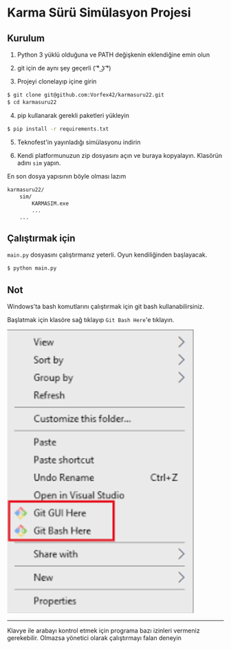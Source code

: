 # Karma Sürü Simülasyon Projesi

## Kurulum

1. Python 3 yüklü olduğuna ve PATH değişkenin eklendiğine emin olun

2. git için de aynı şey geçerli ( ͡° ͜ʖ ͡°)

3. Projeyi clonelayıp içine girin

```sh
$ git clone git@github.com:Vorfex42/karmasuru22.git
$ cd karmasuru22
```

4. pip kullanarak gerekli paketleri yükleyin

```sh
$ pip install -r requirements.txt
```

5. Teknofest'in yayınladığı simülasyonu indirin

6. Kendi platformunuzun zip dosyasını açın ve buraya kopyalayın. Klasörün adını `sim` yapın.

En son dosya yapısının böyle olması lazım

```
karmasuru22/
    sim/
        KARMASIM.exe
        ...
    ...
```

## Çalıştırmak için

`main.py` dosyasını çalıştırmanız yeterli. Oyun kendiliğinden başlayacak.

```sh
$ python main.py
```

## Not

Windows'ta bash komutlarını çalıştırmak için git bash kullanabilirsiniz.

Başlatmak için klasöre sağ tıklayıp `Git Bash Here`'e tıklayın.

![](images/git_bash_prompt.png)

---

Klavye ile arabayı kontrol etmek için programa bazı izinleri vermeniz gerekebilir. Olmazsa yönetici olarak çalıştırmayı falan deneyin
